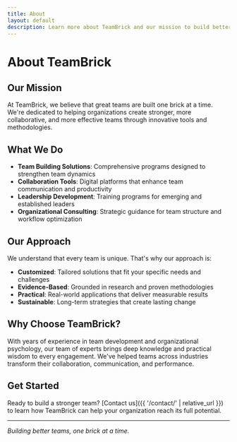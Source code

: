 ```yaml
---
title: About
layout: default
description: Learn more about TeamBrick and our mission to build better teams together.
---
```


# About TeamBrick

## Our Mission

At TeamBrick, we believe that great teams are built one brick at a time. We're dedicated to helping organizations create stronger, more collaborative, and more effective teams through innovative tools and methodologies.

## What We Do

- **Team Building Solutions**: Comprehensive programs designed to strengthen team dynamics
- **Collaboration Tools**: Digital platforms that enhance team communication and productivity  
- **Leadership Development**: Training programs for emerging and established leaders
- **Organizational Consulting**: Strategic guidance for team structure and workflow optimization

## Our Approach

We understand that every team is unique. That's why our approach is:

- **Customized**: Tailored solutions that fit your specific needs and challenges
- **Evidence-Based**: Grounded in research and proven methodologies
- **Practical**: Real-world applications that deliver measurable results
- **Sustainable**: Long-term strategies that create lasting change

## Why Choose TeamBrick?

With years of experience in team development and organizational psychology, our team of experts brings deep knowledge and practical wisdom to every engagement. We've helped teams across industries transform their collaboration, communication, and performance.

## Get Started

Ready to build a stronger team? [Contact us]({{ '/contact/' | relative_url }}) to learn how TeamBrick can help your organization reach its full potential.

---

*Building better teams, one brick at a time.*
